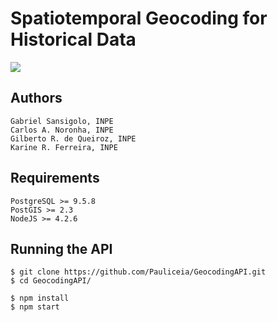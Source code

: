 # Spatiotemporal Geocoding for Historical Data

![](https://img.shields.io/badge/Coverage-70%25-5A7302.svg?prefix=$coverage$)


## Authors

```
Gabriel Sansigolo, INPE
Carlos A. Noronha, INPE
Gilberto R. de Queiroz, INPE
Karine R. Ferreira, INPE
```


## Requirements

```
PostgreSQL >= 9.5.8
PostGIS >= 2.3
NodeJS >= 4.2.6
```


## Running the API

```
$ git clone https://github.com/Pauliceia/GeocodingAPI.git
$ cd GeocodingAPI/

$ npm install
$ npm start
```
